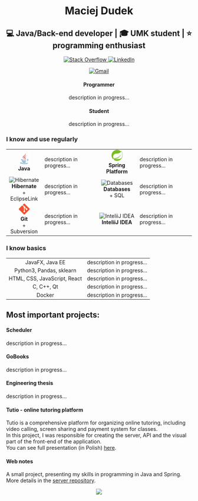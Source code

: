 <p align="center">
  <h1 align="center">Maciej Dudek</h1>
  <h2 align="center">💻 Java/Back-end developer | 🎓 UMK student | ⭐ programming enthusiast</h2>
  <p align="center">
    <a href="https://stackoverflow.com/users/8653765/">
        <img alt="Stack Overflow" src="https://img.shields.io/badge/-DuDiiC-FE7A16?style=plastic&logo=stack-overflow&logoColor=white"/>
    </a>
    <a href="https://www.linkedin.com/in/maciejdudek96/">
        <img alt="LinkedIn" src="https://img.shields.io/badge/maciejdudek96-%230077B5.svg?&style=plastic&logo=linkedin&logoColor=white"/>
    </a>
  </p>
  <p align="center">
    <a href="mailto:Maciej.Dudek.DEV+GH@gmail.com">
        <img alt="Gmail" src="https://img.shields.io/badge/Maciej.Dudek.DEV@gmail.com-D14836?style=plastic&logo=gmail&logoColor=white" />
    </a>
    <!-- <a href="https://www.codewars.com/users/DuDiiC/">
        <img alt="CodeWars" src="https://www.codewars.com/users/DuDiiC/badges/small"/>
    </a> -->
  </p>
  <h4 align="center">Programmer</h4>
  <p align="center">description in progress...</p>
  <h4 align="center">Student</h4>
  <p align="center">description in progress...</p>
</p>

### I know and use regularly

| | | | |
| :---: | :--- | :---: | :--- |
| <img alt="Java" src="https://raw.githubusercontent.com/devicons/devicon/master/icons/java/java-original.svg" width="30" height="30"/><br>**Java** | description in progress... | <img alt="Spring" src="https://raw.githubusercontent.com/devicons/devicon/master/icons/spring/spring-original.svg" width="30" height="30"/><br>**Spring Platform** | description in progress... |
| <img alt="Hibernate" src="https://cdn.worldvectorlogo.com/logos/hibernate.svg" width="30" height="30"/><br>**Hibernate**<br>+ EclipseLink | description in progress... | <img alt="Databases" src="https://i.dlpng.com/static/png/6479833_preview.png" width="30" height="30"/><br>**Databases**<br>+ SQL | description in progress... |
| <img alt="Git" src="https://raw.githubusercontent.com/devicons/devicon/master/icons/git/git-original.svg" width="30" height="30"/><br>**Git**<br>+ Subversion | description in progress... | <img alt="InteliiJ IDEA" src="https://upload.wikimedia.org/wikipedia/commons/thumb/9/9c/IntelliJ_IDEA_Icon.svg/1024px-IntelliJ_IDEA_Icon.svg.png" width="30" height="30"/><br> **InteliiJ IDEA** | description in progress... |

### I know basics

| | |
| :---: | :--- |
| JavaFX, Java EE | description in progress... |
| Python3, Pandas, sklearn | description in progress... |
| HTML, CSS, JavaScript, React | description in progress... |
| C, C++, Qt | description in progress... |
| Docker | description in progress... |

## Most important projects:

#### Scheduler

description in progress...

#### GoBooks

description in progress...

#### Engineering thesis

description in progress...

#### Tutio - online tutoring platform
Tutio is a comprehensive platform for organizing online tutoring, including video calling, screen sharing and payment system for classes.  
In this project, I was responsible for creating the server, API and the visual part of the front-end of the application.  
You can see full presentation (in Polish) [here](https://www.youtube.com/watch?v=K2OD6eTyO0c&feature=emb_title).

#### Web notes
A small project, presenting my skills in programming in Java and Spring.  
More details in the [server repository](https://github.com/DuDiiC/web-notes).

<p align="center">
  <img src="https://github-readme-stats.vercel.app/api?username=DuDiiC&count_private=true&show_icons=true" />
</p>
